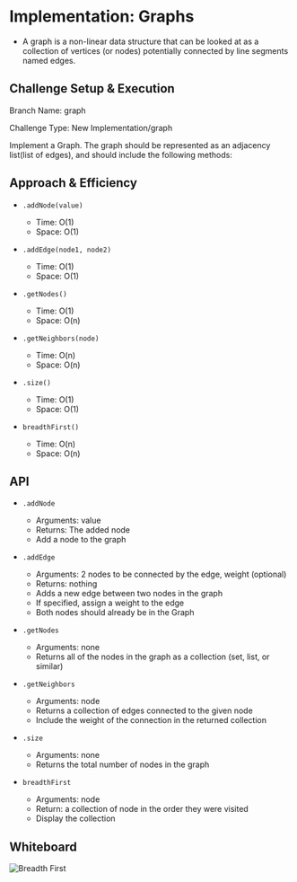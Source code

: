# Implementation: Graphs

- A graph is a non-linear data structure that can be looked at as a collection of vertices (or nodes) potentially connected by line segments named edges.

## Challenge Setup & Execution

Branch Name: graph

Challenge Type: New Implementation/graph

Implement a Graph. The graph should be represented as an adjacency list(list of edges), and should include the following methods:

## Approach & Efficiency

- `.addNode(value)`
  - Time: O(1)
  - Space: O(1)

- `.addEdge(node1, node2)`
  - Time: O(1)
  - Space: O(1)

- `.getNodes()`
  - Time: O(1)
  - Space: O(n)

- `.getNeighbors(node)`
  - Time: O(n)
  - Space: O(n)

- `.size()`
  - Time: O(1)
  - Space: O(1)

- `breadthFirst()`
  - Time: O(n)
  - Space: O(n)

## API

- `.addNode`
  - Arguments: value
  - Returns: The added node
  - Add a node to the graph

- `.addEdge`
  - Arguments: 2 nodes to be connected by the edge, weight (optional)
  - Returns: nothing
  - Adds a new edge between two nodes in the graph
  - If specified, assign a weight to the edge
  - Both nodes should already be in the Graph

- `.getNodes`
  - Arguments: none
  - Returns all of the nodes in the graph as a collection (set, list, or similar)

- `.getNeighbors`
  - Arguments: node
  - Returns a collection of edges connected to the given node
  - Include the weight of the connection in the returned collection

- `.size`
  - Arguments: none
  - Returns the total number of nodes in the graph

- `breadthFirst`
  - Arguments: node
  - Return: a collection of node in the order they were visited
  - Display the collection

## Whiteboard

![Breadth First]()

